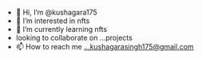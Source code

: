 - 👋 Hi, I’m @kushagara175
- 👀 I’m interested in nfts
- 🌱 I’m currently learning nfts
- looking to collaborate on ...projects 
- 📫 How to reach me ...kushagarasingh175@gmail.com

<!---
kushagara175/kushagara175 is a ✨ special ✨ repository because its `README.md` (this file) appears on your GitHub profile.
You can click the Preview link to take a look at your changes.
--->
